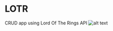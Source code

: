 # LOTR
CRUD app using Lord Of The Rings API
![alt text](https://images.indianexpress.com/2017/12/lord-of-the-rings-759.jpg)
